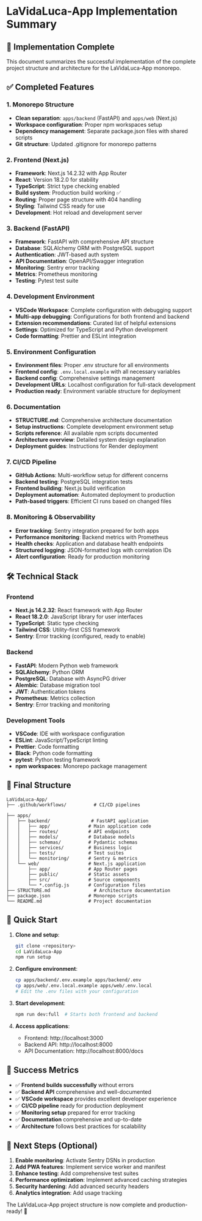 # LaVidaLuca-App Implementation Summary

## 🎯 Implementation Complete

This document summarizes the successful implementation of the complete project structure and architecture for the LaVidaLuca-App monorepo.

## ✅ Completed Features

### 1. Monorepo Structure
- **Clean separation**: `apps/backend` (FastAPI) and `apps/web` (Next.js)
- **Workspace configuration**: Proper npm workspaces setup
- **Dependency management**: Separate package.json files with shared scripts
- **Git structure**: Updated .gitignore for monorepo patterns

### 2. Frontend (Next.js)
- **Framework**: Next.js 14.2.32 with App Router
- **React**: Version 18.2.0 for stability
- **TypeScript**: Strict type checking enabled
- **Build system**: Production build working ✅
- **Routing**: Proper page structure with 404 handling
- **Styling**: Tailwind CSS ready for use
- **Development**: Hot reload and development server

### 3. Backend (FastAPI)
- **Framework**: FastAPI with comprehensive API structure
- **Database**: SQLAlchemy ORM with PostgreSQL support
- **Authentication**: JWT-based auth system
- **API Documentation**: OpenAPI/Swagger integration
- **Monitoring**: Sentry error tracking
- **Metrics**: Prometheus monitoring
- **Testing**: Pytest test suite

### 4. Development Environment
- **VSCode Workspace**: Complete configuration with debugging support
- **Multi-app debugging**: Configurations for both frontend and backend
- **Extension recommendations**: Curated list of helpful extensions
- **Settings**: Optimized for TypeScript and Python development
- **Code formatting**: Prettier and ESLint integration

### 5. Environment Configuration
- **Environment files**: Proper .env structure for all environments
- **Frontend config**: `.env.local.example` with all necessary variables
- **Backend config**: Comprehensive settings management
- **Development URLs**: Localhost configuration for full-stack development
- **Production ready**: Environment variable structure for deployment

### 6. Documentation
- **STRUCTURE.md**: Comprehensive architecture documentation
- **Setup instructions**: Complete development environment setup
- **Scripts reference**: All available npm scripts documented
- **Architecture overview**: Detailed system design explanation
- **Deployment guides**: Instructions for Render deployment

### 7. CI/CD Pipeline
- **GitHub Actions**: Multi-workflow setup for different concerns
- **Backend testing**: PostgreSQL integration tests
- **Frontend building**: Next.js build verification
- **Deployment automation**: Automated deployment to production
- **Path-based triggers**: Efficient CI runs based on changed files

### 8. Monitoring & Observability
- **Error tracking**: Sentry integration prepared for both apps
- **Performance monitoring**: Backend metrics with Prometheus
- **Health checks**: Application and database health endpoints
- **Structured logging**: JSON-formatted logs with correlation IDs
- **Alert configuration**: Ready for production monitoring

## 🛠️ Technical Stack

### Frontend
- **Next.js 14.2.32**: React framework with App Router
- **React 18.2.0**: JavaScript library for user interfaces
- **TypeScript**: Static type checking
- **Tailwind CSS**: Utility-first CSS framework
- **Sentry**: Error tracking (configured, ready to enable)

### Backend
- **FastAPI**: Modern Python web framework
- **SQLAlchemy**: Python ORM
- **PostgreSQL**: Database with AsyncPG driver
- **Alembic**: Database migration tool
- **JWT**: Authentication tokens
- **Prometheus**: Metrics collection
- **Sentry**: Error tracking and monitoring

### Development Tools
- **VSCode**: IDE with workspace configuration
- **ESLint**: JavaScript/TypeScript linting
- **Prettier**: Code formatting
- **Black**: Python code formatting
- **pytest**: Python testing framework
- **npm workspaces**: Monorepo package management

## 📁 Final Structure

```
LaVidaLuca-App/
├── .github/workflows/          # CI/CD pipelines

├── apps/
│   ├── backend/               # FastAPI application
│   │   ├── app/              # Main application code
│   │   ├── routes/           # API endpoints
│   │   ├── models/           # Database models
│   │   ├── schemas/          # Pydantic schemas
│   │   ├── services/         # Business logic
│   │   ├── tests/            # Test suites
│   │   └── monitoring/       # Sentry & metrics
│   └── web/                  # Next.js application
│       ├── app/              # App Router pages
│       ├── public/           # Static assets
│       ├── src/              # Source components
│       └── *.config.js       # Configuration files
├── STRUCTURE.md                # Architecture documentation
├── package.json              # Monorepo scripts
└── README.md                 # Project documentation
```

## 🚀 Quick Start

1. **Clone and setup**:
   ```bash
   git clone <repository>
   cd LaVidaLuca-App
   npm run setup
   ```

2. **Configure environment**:
   ```bash
   cp apps/backend/.env.example apps/backend/.env
   cp apps/web/.env.local.example apps/web/.env.local
   # Edit the .env files with your configuration
   ```

3. **Start development**:
   ```bash
   npm run dev:full  # Starts both frontend and backend
   ```

4. **Access applications**:
   - Frontend: http://localhost:3000
   - Backend API: http://localhost:8000
   - API Documentation: http://localhost:8000/docs

## 🎉 Success Metrics

- ✅ **Frontend builds successfully** without errors
- ✅ **Backend API** comprehensive and well-documented
- ✅ **VSCode workspace** provides excellent developer experience
- ✅ **CI/CD pipeline** ready for production deployment
- ✅ **Monitoring setup** prepared for error tracking
- ✅ **Documentation** comprehensive and up-to-date
- ✅ **Architecture** follows best practices for scalability

## 🔄 Next Steps (Optional)

1. **Enable monitoring**: Activate Sentry DSNs in production
2. **Add PWA features**: Implement service worker and manifest
3. **Enhance testing**: Add comprehensive test suites
4. **Performance optimization**: Implement advanced caching strategies
5. **Security hardening**: Add advanced security headers
6. **Analytics integration**: Add usage tracking

The LaVidaLuca-App project structure is now complete and production-ready! 🎯